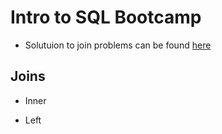 # Intro to SQL Bootcamp

- Solutuion to join problems can be found [here](https://gist.github.com/ggodreau/c4d8f2976a3178679a718393982dc101)

## Joins

- Inner

<p align="center">
<a href="./assets/inner.jpg"
<img src="./assets/inner.jpg" width="500">
</a>
</p>

- Left
<p align="center">
<a href="./assets/left.jpg"
<img src="./assets/left.jpg" width="500">
</a>
</p>
